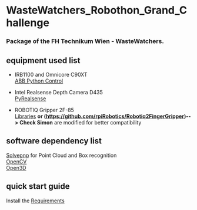 # WasteWatchers_Robothon_Grand_Challenge

### Package of the FH Technikum Wien - WasteWatchers.


## equipment used list

- IRB1100 and Omnicore C90XT  
  [ABB Python Control](https://github.com/robotics/open_abb/wiki/Python-Control)

- Intel Realsense Depth Camera D435      
  [PyRealsense](https://github.com/toinsson/pyrealsense)  
- ROBOTIQ Gripper 2F-85    
  [Libraries](https://github.com/frdedynamics/ros_robotiq_urcap_control) **or (https://github.com/rpiRobotics/Robotiq2FingerGripper)--> Check Simon**
  are modified for better compatibility

## software dependency list

[Solvepnp](https://github.com/grzlr/solvepnp) for Point Cloud and Box recognition  
[OpenCV](https://github.com/opencv/open_vision_capsules)       
[Open3D](https://github.com/isl-org/Open3D-ML) 

## quick start guide

Install the [Requirements](wolfgangsrequirements.de)








